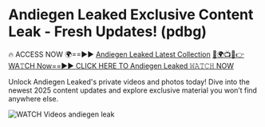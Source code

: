# Andiegen Leaked Exclusive Content Leak - Fresh Updates! (pdbg)

🔥 ACCESS NOW 🌍==►► <a href="https://tinyurl.com/3fjeunct" rel="nofollow">Andiegen Leaked Latest Collection</a></h3>
[🔴🌍📺📱👉WA𝚃CH Now==►► CLICK HERE TO Andiegen Leaked 𝚆𝙰𝚃𝙲𝙷 NOW](https://tinyurl.com/3fjeunct)

Unlock Andiegen Leaked's private videos and photos today! Dive into the newest 2025 content updates and explore exclusive material you won’t find anywhere else.


<a href="https://tinyurl.com/3fjeunct" rel="nofollow" data-target="animated-image.originalLink"><img src="https://camo.githubusercontent.com/8a4f000d20f83aca3bf7ec5f350d767afa0574a8a352519fd8cfa583a6f93a33/68747470733a2f2f692e696d6775722e636f6d2f644a486b345a712e676966" alt="WATCH Videos" data-canonical-src="https://i.imgur.com/dJHk4Zq.gif" style="max-width: 100%; display: inline-block;" data-target="animated-image.originalImage"></a>
andiegen leak